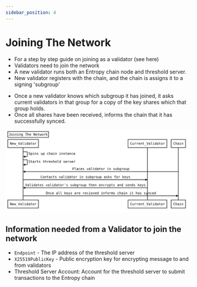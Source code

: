 ```yaml
---
sidebar_position: 4
---
```


# Joining The Network

- For a step by step guide on joining as a validator (see here)
- Validators need to join the network
- A new validator runs both an Entropy chain node and threshold server.
- New validator registers with the chain, and the chain is assigns it to a signing 'subgroup'
<!-- // JA a mix of substrate stuff then the extra stuff below see https://wiki.polkadot.network/docs/maintain-guides-how-to-validate-polkadot#:~:text=You%20can%20go%20to%20the,will%20become%20an%20active%20validator. -->
- Once a new validator knows which subgroup it has joined, it asks current validators in that group for a copy of the key shares which that group holds.
- Once all shares have been received, informs the chain that it has successfully synced. 

![Joining The Network Flow](/sequenceDiagrams/joiningTheNetwork.svg)

## Information needed from a Validator to join the network

- `Endpoint` -  The IP address of the threshold server
- `X25519PublicKey` - Public encryption key for encrypting message to and from validators
- Threshold Server Account: Account for the threshold server to submit transactions to the Entropy chain
